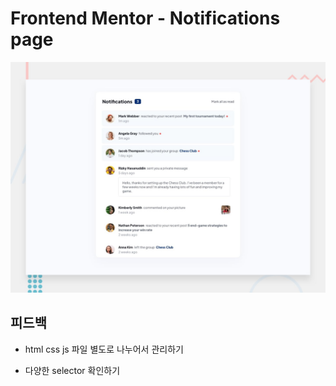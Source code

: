 # Frontend Mentor - Notifications page

![Design preview for the Notifications page coding challenge](./design/desktop-preview.jpg)

## 피드백

- html css js 파일 별도로 나누어서 관리하기

- 다양한 selector 확인하기

